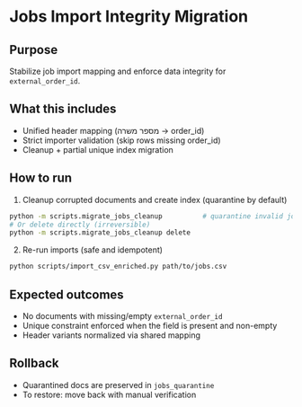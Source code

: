# Jobs Import Integrity Migration

## Purpose
Stabilize job import mapping and enforce data integrity for `external_order_id`.

## What this includes
- Unified header mapping (מספר משרה → order_id)
- Strict importer validation (skip rows missing order_id)
- Cleanup + partial unique index migration

## How to run

1) Cleanup corrupted documents and create index (quarantine by default)

```bash
python -m scripts.migrate_jobs_cleanup          # quarantine invalid jobs and create partial unique index
# Or delete directly (irreversible)
python -m scripts.migrate_jobs_cleanup delete
```

2) Re-run imports (safe and idempotent)

```bash
python scripts/import_csv_enriched.py path/to/jobs.csv
```

## Expected outcomes
- No documents with missing/empty `external_order_id`
- Unique constraint enforced when the field is present and non-empty
- Header variants normalized via shared mapping

## Rollback
- Quarantined docs are preserved in `jobs_quarantine`
- To restore: move back with manual verification
